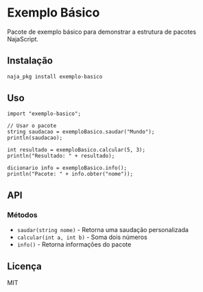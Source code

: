 # Exemplo Básico

Pacote de exemplo básico para demonstrar a estrutura de pacotes NajaScript.

## Instalação

```bash
naja_pkg install exemplo-basico
```

## Uso

```naja
import "exemplo-basico";

// Usar o pacote
string saudacao = exemploBasico.saudar("Mundo");
println(saudacao);

int resultado = exemploBasico.calcular(5, 3);
println("Resultado: " + resultado);

dicionario info = exemploBasico.info();
println("Pacote: " + info.obter("nome"));
```

## API

### Métodos

- `saudar(string nome)` - Retorna uma saudação personalizada
- `calcular(int a, int b)` - Soma dois números
- `info()` - Retorna informações do pacote

## Licença

MIT
